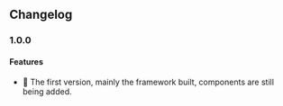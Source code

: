 ## Changelog

### 1.0.0

#### Features

- 🌟 The first version, mainly the framework built, components are still being added.